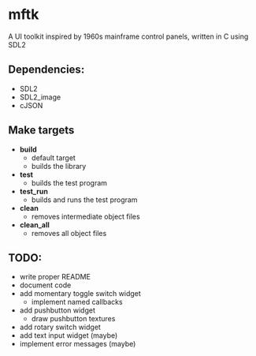 # __mftk__

A UI toolkit inspired by 1960s mainframe control panels, written in C using SDL2

## Dependencies: 
  + SDL2
  + SDL2_image
  + cJSON

## Make targets
  + __build__
    + default target
    + builds the library
  + __test__
    + builds the test program
  + __test_run__
    + builds and runs the test program
  + __clean__
    + removes intermediate object files
  + __clean_all__
    + removes all object files

## TODO:
  + write proper README
  + document code
  + add momentary toggle switch widget
    + implement named callbacks
  + add pushbutton widget
    + draw pushbutton textures
  + add rotary switch widget
  + add text input widget (maybe)
  + implement error messages (maybe)
